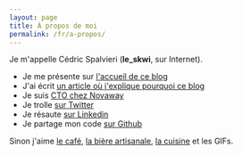 ```yaml
---
layout: page
title: À propos de moi
permalink: /fr/a-propos/
---
```

Je m'appelle Cédric Spalvieri (**le_skwi**, sur Internet).

+ Je me présente sur [l'accueil de ce blog](/)
+ J'ai écrit [un article où j'explique pourquoi ce blog](/fr/encore-un-blog-de-developpeur.html)
+ Je suis [CTO chez Novaway](http://novaway.fr)
+ Je trolle [sur Twitter](http://twitter.com/le_skwi)
+ Je résaute [sur Linkedin](https://fr.linkedin.com/in/cedricspalvieri)
+ Je partage mon code [sur Github](https://github.com/skwi)

Sinon j'aime 
<a href="/assets/img/coffee.gif" onmouseover="setGif('/assets/img/coffee.gif')" onmouseout="unsetGif()">le café</a>, 
<a href="/assets/img/beer.gif" onmouseover="setGif('/assets/img/beer.gif')" onmouseout="unsetGif()">la bière artisanale</a>,
<a href="/assets/img/cooking.gif" onmouseover="setGif('/assets/img/cooking.gif')" onmouseout="unsetGif()">la cuisine</a> et les GIFs.

<div id="gif-target"></div>

<script>
    setGif = function(imgsource) {
        document.getElementById("gif-target").innerHTML = '<img src="' + imgsource + '" />'; 
    }
    unsetGif = function() {
        document.getElementById("gif-target").innerHTML = ''; 
    }
</script>
